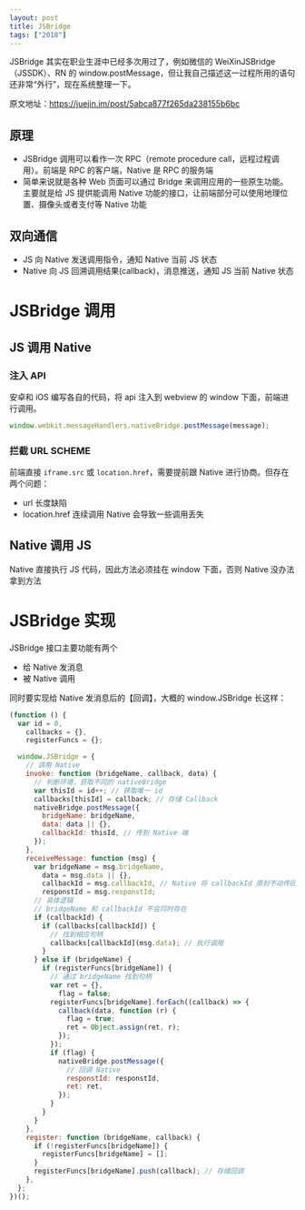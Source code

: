 ```yaml
---
layout: post
title: JSBridge
tags: ["2018"]
---
```


JSBridge 其实在职业生涯中已经多次用过了，例如微信的 WeiXinJSBridge（JSSDK）、RN 的 window.postMessage，但让我自己描述这一过程所用的语句还非常“外行”，现在系统整理一下。

原文地址：<https://juejin.im/post/5abca877f265da238155b6bc>

## 原理

- JSBridge 调用可以看作一次 RPC（remote procedure call，远程过程调用）。前端是 RPC 的客户端，Native 是 RPC 的服务端
- 简单来说就是各种 Web 页面可以通过 Bridge 来调用应用的一些原生功能。主要就是给 JS 提供能调用 Native 功能的接口，让前端部分可以使用地理位置、摄像头或者支付等 Native 功能

## 双向通信

- JS 向 Native 发送调用指令，通知 Native 当前 JS 状态
- Native 向 JS 回溯调用结果(callback)，消息推送，通知 JS 当前 Native 状态

# JSBridge 调用

## JS 调用 Native

### 注入 API

安卓和 iOS 编写各自的代码，将 api 注入到 webview 的 window 下面，前端进行调用。

```js
window.webkit.messageHandlers.nativeBridge.postMessage(message);
```

### 拦截 URL SCHEME

前端直接 `iframe.src` 或 `location.href`，需要提前跟 Native 进行协商。但存在两个问题：

- url 长度缺陷
- location.href 连续调用 Native 会导致一些调用丢失

## Native 调用 JS

Native 直接执行 JS 代码，因此方法必须挂在 window 下面，否则 Native 没办法拿到方法

# JSBridge 实现

JSBridge 接口主要功能有两个

- 给 Native 发消息
- 被 Native 调用

同时要实现给 Native 发消息后的【回调】，大概的 window.JSBridge 长这样：

```js
(function () {
  var id = 0,
    callbacks = {},
    registerFuncs = {};

  window.JSBridge = {
    // 调用 Native
    invoke: function (bridgeName, callback, data) {
      // 判断环境，获取不同的 nativeBridge
      var thisId = id++; // 获取唯一 id
      callbacks[thisId] = callback; // 存储 Callback
      nativeBridge.postMessage({
        bridgeName: bridgeName,
        data: data || {},
        callbackId: thisId, // 传到 Native 端
      });
    },
    receiveMessage: function (msg) {
      var bridgeName = msg.bridgeName,
        data = msg.data || {},
        callbackId = msg.callbackId, // Native 将 callbackId 原封不动传回
        responstId = msg.responstId;
      // 具体逻辑
      // bridgeName 和 callbackId 不会同时存在
      if (callbackId) {
        if (callbacks[callbackId]) {
          // 找到相应句柄
          callbacks[callbackId](msg.data); // 执行调用
        }
      } else if (bridgeName) {
        if (registerFuncs[bridgeName]) {
          // 通过 bridgeName 找到句柄
          var ret = {},
            flag = false;
          registerFuncs[bridgeName].forEach((callback) => {
            callback(data, function (r) {
              flag = true;
              ret = Object.assign(ret, r);
            });
          });
          if (flag) {
            nativeBridge.postMessage({
              // 回调 Native
              responstId: responstId,
              ret: ret,
            });
          }
        }
      }
    },
    register: function (bridgeName, callback) {
      if (!registerFuncs[bridgeName]) {
        registerFuncs[bridgeName] = [];
      }
      registerFuncs[bridgeName].push(callback); // 存储回调
    },
  };
})();
```
